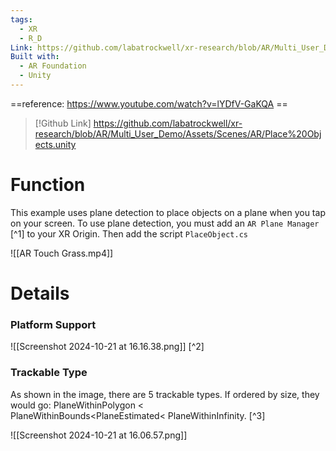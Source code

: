 ```yaml
---
tags:
  - XR
  - R_D
Link: https://github.com/labatrockwell/xr-research/blob/AR/Multi_User_Demo/Assets/Scenes/AR/Place%20Objects.unity
Built with:
  - AR Foundation
  - Unity
---
```

==reference: https://www.youtube.com/watch?v=lYDfV-GaKQA ==

> [!Github Link]
> https://github.com/labatrockwell/xr-research/blob/AR/Multi_User_Demo/Assets/Scenes/AR/Place%20Objects.unity
# Function 

This example uses plane detection to place objects on a plane when you tap on your screen.
To use plane detection, you must add an `AR Plane Manager` [^1] to your XR Origin.
Then add the script `PlaceObject.cs`

![[AR Touch Grass.mp4]]
# Details
### Platform Support

![[Screenshot 2024-10-21 at 16.16.38.png]] [^2]
### Trackable Type
As shown in the image, there are 5 trackable types. If ordered by size, they would go: PlaneWithinPolygon < PlaneWithinBounds<PlaneEstimated< PlaneWithinInfinity. [^3]

![[Screenshot 2024-10-21 at 16.06.57.png]]
